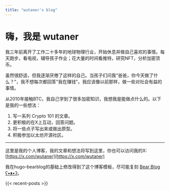 ```yaml
---
title: "wutaner's blog"
---
```


# 嗨，我是 wutaner


我三年前离开了工作二十多年的地球物理行业，开始休息并做自己喜欢的事情。每天跑步，看电视，辅导孩子作业；花大量的时间看推特，研究NFT，分析加密货币。

虽然很舒适，但我逐渐厌倦了这样的自己。当孩子们问我"爸爸，你今天做了什么？"，我不想每次都回答"我在赚钱"。我应该像以前那样，做一些对社会有益的事情。

从2010年接触BTC，我自己学到了很多加密知识，我想我是能做点什么的。以下是我的一些想法：
1. 写一系列 Crypto 101 的文章。
2. 更积极的在X上互动，回答问题。
3. 将一些点子写出来或做出原型。
4. 积极参加以太坊开源社区。

---

这里是我的个人博客，我的文章和想法将写到这里，你也可以访问我的X: [https://x.com/wutaner](https://x.com/wutaner)


我在hugo-bearblog的基础上修改得到了这个博客模板，尽可能复刻 [Bear Blog ʕ•ᴥ•ʔ](https://bearblog.dev/)。

{{< recent-posts >}} 